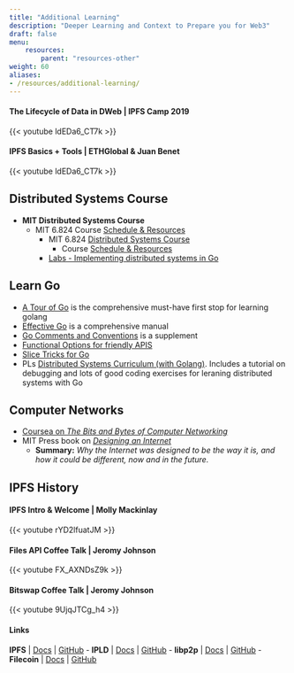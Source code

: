 ```yaml
---
title: "Additional Learning"
description: "Deeper Learning and Context to Prepare you for Web3"
draft: false
menu:
    resources:
        parent: "resources-other"
weight: 60
aliases:
- /resources/additional-learning/
---
```


#### The Lifecycle of Data in DWeb | IPFS Camp 2019

{{< youtube ldEDa6_CT7k >}}

#### IPFS Basics + Tools | ETHGlobal & Juan Benet

<!-- Add Description -->

{{< youtube ldEDa6_CT7k >}}

## Distributed Systems Course

* **MIT Distributed Systems Course**
  * MIT 6.824 Course [Schedule & Resources](https://pdos.csail.mit.edu/6.824/schedule.html)
    * MIT 6.824 [Distributed Systems Course](https://pdos.csail.mit.edu/6.824/)
      * Course [Schedule & Resources](https://pdos.csail.mit.edu/6.824/schedule.html)
    * [Labs - Implementing distributed systems in Go](https://ipfs.io/ipfs/Qmcri6S86LuivUY4FDcM1phu5REXcFYootxn1GsRoqnFN4/)

## Learn Go

* [A Tour of Go](https://go.dev/tour/welcome/1) is the comprehensive must-have first stop for learning golang
* [Effective Go](https://go.dev/doc/effective_go) is a comprehensive manual
* [Go Comments and Conventions](https://github.com/golang/go/wiki/CodeReviewComments) is a supplement
* [Functional Options for friendly APIS](https://dave.cheney.net/2014/10/17/functional-options-for-friendly-apis)
* [Slice Tricks for Go](https://github.com/golang/go/wiki/SliceTricks)
* PLs [Distributed Systems Curriculum (with Golang)](https://docs.google.com/document/d/18mlkt3JPHP2eSeDOeCE0wafnLKv95Taj0rDh0NIus3Y/edit#heading=h.l73q2rxlx59z). Includes a tutorial on debugging and lots of good coding exercises for leraning distributed systems with Go

## Computer Networks

* [Coursea on _The Bits and Bytes of Computer Networking_](https://www.coursera.org/learn/computer-networking)
* MIT Press book on [_Designing an Internet_](https://mitpress.mit.edu/books/designing-internet)
  *   **Summary:** _Why the Internet was designed to be the way it is, and how it could be different, now and in the future._


## IPFS History

#### IPFS Intro & Welcome | Molly Mackinlay

<!-- Summary -->

{{< youtube rYD2lfuatJM >}}

<!-- Important Points -->



#### Files API Coffee Talk | Jeromy Johnson

<!-- Add Summary -->

{{< youtube FX_AXNDsZ9k >}}


#### Bitswap Coffee Talk | Jeromy Johnson

<!-- Summary -->

{{< youtube 9UjqJTCg_h4 >}}


#### Links

**IPFS** | [Docs](https://docs.ipfs.io) | [GitHub](https://github.com/ipfs) - **IPLD** | [Docs](https://ipld.io/docs/) | [GitHub](https://github.com/ipld) - **libp2p** | [Docs](https://docs.libp2p.io) | [GitHub](https://github.com/libp2p) - **Filecoin** | [Docs](https://docs.filecoin.io) | [GitHub](https://github.com/filecoin-project)
